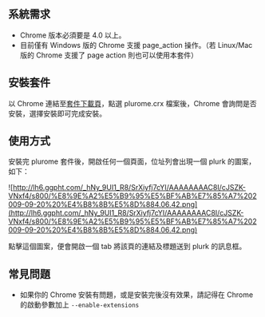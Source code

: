 ## 系統需求 ##

  * Chrome 版本必須要是 4.0 以上。
  * 目前僅有 Windows 版的 Chrome 支援 page\_action 操作。（若 Linux/Mac 版的 Chrome 支援了 page action 則也可以使用本套件）

## 安裝套件 ##

以 Chrome 連結至[套件下載頁](http://code.google.com/p/plurome/downloads/detail?name=plurome.crx)，點選 plurome.crx 檔案後，Chrome 會詢問是否安裝，選擇安裝即可完成安裝。

## 使用方式 ##

安裝完 plurome 套件後，開啟任何一個頁面，位址列會出現一個 plurk 的圖案，如下：

![http://lh6.ggpht.com/_hNy_9UI1_R8/SrXiyfj7cYI/AAAAAAAAC8I/cJSZK-VNxf4/s800/%E8%9E%A2%E5%B9%95%E5%BF%AB%E7%85%A7%202009-09-20%20%E4%B8%8B%E5%8D%884.06.42.png](http://lh6.ggpht.com/_hNy_9UI1_R8/SrXiyfj7cYI/AAAAAAAAC8I/cJSZK-VNxf4/s800/%E8%9E%A2%E5%B9%95%E5%BF%AB%E7%85%A7%202009-09-20%20%E4%B8%8B%E5%8D%884.06.42.png)

點擊這個圖案，便會開啟一個 tab 將該頁的連結及標題送到 plurk 的訊息框。

## 常見問題 ##

  * 如果你的 Chrome 安裝有問題，或是安裝完後沒有效果，請記得在 Chrome 的啟動參數加上 `--enable-extensions`